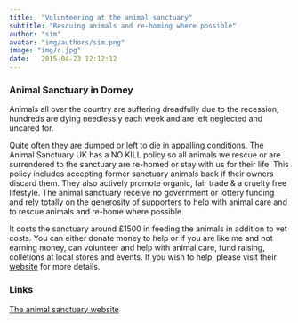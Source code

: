 ```yaml
---
title:  "Volunteering at the animal sanctuary"
subtitle: "Rescuing animals and re-homing where possible"
author: "sim"
avatar: "img/authors/sim.png"
image: "img/c.jpg"
date:   2015-04-23 12:12:12
---
```


### Animal Sanctuary in Dorney
Animals all over the country are suffering dreadfully due to the recession, hundreds are dying needlessly each week and are left neglected and uncared for. 

Quite often they are dumped or left to die in appalling conditions. The Animal Sanctuary UK has a NO KILL policy so all animals we rescue or are surrendered to the sanctuary are re-homed or stay with us for their life. This policy includes accepting former sanctuary animals back if their owners discard them. They also actively promote organic, fair trade & a cruelty free lifestyle. The animal sanctuary receive no government or lottery funding and rely totally on the generosity of supporters to help with animal care and to rescue animals and re-home where possible.
 
It costs the sanctuary around £1500 in feeding the animals in addition to vet costs. You can either donate money to help or if you are like me and not earning money, can volunteer and help with animal care, fund raising, colletions at local stores and events. If you wish to help, please visit their [website](http://theanimalsanctuaryuk.org.uk) for more details.

### Links

[The animal sanctuary website](http://theanimalsanctuaryuk.org.uk)